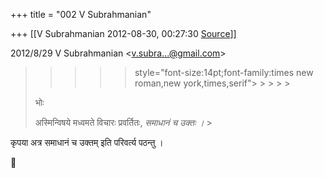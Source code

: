 +++
title = "002 V Subrahmanian"

+++
[[V Subrahmanian	2012-08-30, 00:27:30 [Source](https://groups.google.com/g/bvparishat/c/pAPsQ-AXVWg)]]



  
  

2012/8/29 V Subrahmanian \<[v.subra...@gmail.com]()\>

  

> > 
> > > >  > style="font-size:14pt;font-family:times new roman,new york,times,serif"> > > > > 
> > > > 
> > 
> > 
> >   
> भोः  
>   
> अस्मिन्विषये मध्वमते विचारः प्रवर्तितः, *समाधानं च उक्तः ।* >
> 
> > 

  
कृपया अत्र समाधानं च उक्तम् इति परिवर्त्य पठन्तु ।  



